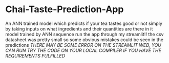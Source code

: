 # Chai-Taste-Prediction-App
An ANN trained model which predicts if your tea tastes good or not simply by taking inputs on what ingredients and their quantities are there in it
model trained by ANN sequence
run the app through my streamlit!!
the csv datasheet was pretty small so some obvious mistakes could be seen in the predictions
*THERE MAY BE SOME ERROR ON THE STREAMLIT WEB, YOU CAN RUN TRY THE CODE ON YOUR LOCAL COMPILER IF YOU HAVE THE REQUIREMENTS FULFILLED*
